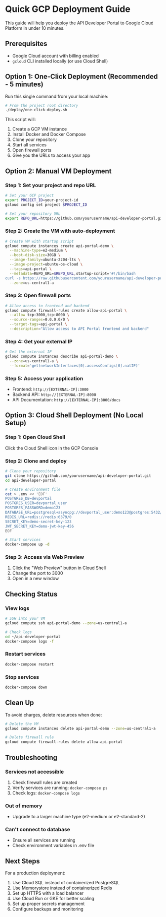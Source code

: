 # Quick GCP Deployment Guide

This guide will help you deploy the API Developer Portal to Google Cloud Platform in under 10 minutes.

## Prerequisites
- Google Cloud account with billing enabled
- `gcloud` CLI installed locally (or use Cloud Shell)

## Option 1: One-Click Deployment (Recommended - 5 minutes)

Run this single command from your local machine:

```bash
# From the project root directory
./deploy/one-click-deploy.sh
```

This script will:
1. Create a GCP VM instance
2. Install Docker and Docker Compose
3. Clone your repository
4. Start all services
5. Open firewall ports
6. Give you the URLs to access your app

## Option 2: Manual VM Deployment

### Step 1: Set your project and repo URL
```bash
# Set your GCP project
export PROJECT_ID=your-project-id
gcloud config set project $PROJECT_ID

# Set your repository URL
export REPO_URL=https://github.com/yourusername/api-developer-portal.git
```

### Step 2: Create the VM with auto-deployment
```bash
# Create VM with startup script
gcloud compute instances create api-portal-demo \
  --machine-type=e2-medium \
  --boot-disk-size=30GB \
  --image-family=ubuntu-2204-lts \
  --image-project=ubuntu-os-cloud \
  --tags=api-portal \
  --metadata=REPO_URL=$REPO_URL,startup-script='#!/bin/bash
curl -s https://raw.githubusercontent.com/yourusername/api-developer-portal/main/deploy/quick-deploy.sh | bash' \
  --zone=us-central1-a
```

### Step 3: Open firewall ports
```bash
# Allow access to frontend and backend
gcloud compute firewall-rules create allow-api-portal \
  --allow tcp:3000,tcp:8000 \
  --source-ranges=0.0.0.0/0 \
  --target-tags=api-portal \
  --description="Allow access to API Portal frontend and backend"
```

### Step 4: Get your external IP
```bash
# Get the external IP
gcloud compute instances describe api-portal-demo \
  --zone=us-central1-a \
  --format='get(networkInterfaces[0].accessConfigs[0].natIP)'
```

### Step 5: Access your application
- Frontend: `http://[EXTERNAL-IP]:3000`
- Backend API: `http://[EXTERNAL-IP]:8000`
- API Documentation: `http://[EXTERNAL-IP]:8000/docs`

## Option 3: Cloud Shell Deployment (No Local Setup)

### Step 1: Open Cloud Shell
Click the Cloud Shell icon in the GCP Console

### Step 2: Clone and deploy
```bash
# Clone your repository
git clone https://github.com/yourusername/api-developer-portal.git
cd api-developer-portal

# Create environment file
cat > .env << 'EOF'
POSTGRES_DB=devportal
POSTGRES_USER=devportal_user
POSTGRES_PASSWORD=demo123
DATABASE_URL=postgresql+asyncpg://devportal_user:demo123@postgres:5432/devportal
REDIS_URL=redis://redis:6379/0
SECRET_KEY=demo-secret-key-123
JWT_SECRET_KEY=demo-jwt-key-456
EOF

# Start services
docker-compose up -d
```

### Step 3: Access via Web Preview
1. Click the "Web Preview" button in Cloud Shell
2. Change the port to 3000
3. Open in a new window

## Checking Status

### View logs
```bash
# SSH into your VM
gcloud compute ssh api-portal-demo --zone=us-central1-a

# Check logs
cd ~/api-developer-portal
docker-compose logs -f
```

### Restart services
```bash
docker-compose restart
```

### Stop services
```bash
docker-compose down
```

## Clean Up

To avoid charges, delete resources when done:
```bash
# Delete the VM
gcloud compute instances delete api-portal-demo --zone=us-central1-a

# Delete firewall rule
gcloud compute firewall-rules delete allow-api-portal
```

## Troubleshooting

### Services not accessible
1. Check firewall rules are created
2. Verify services are running: `docker-compose ps`
3. Check logs: `docker-compose logs`

### Out of memory
- Upgrade to a larger machine type (e2-medium or e2-standard-2)

### Can't connect to database
- Ensure all services are running
- Check environment variables in .env file

## Next Steps

For a production deployment:
1. Use Cloud SQL instead of containerized PostgreSQL
2. Use Memorystore instead of containerized Redis
3. Set up HTTPS with a load balancer
4. Use Cloud Run or GKE for better scaling
5. Set up proper secrets management
6. Configure backups and monitoring